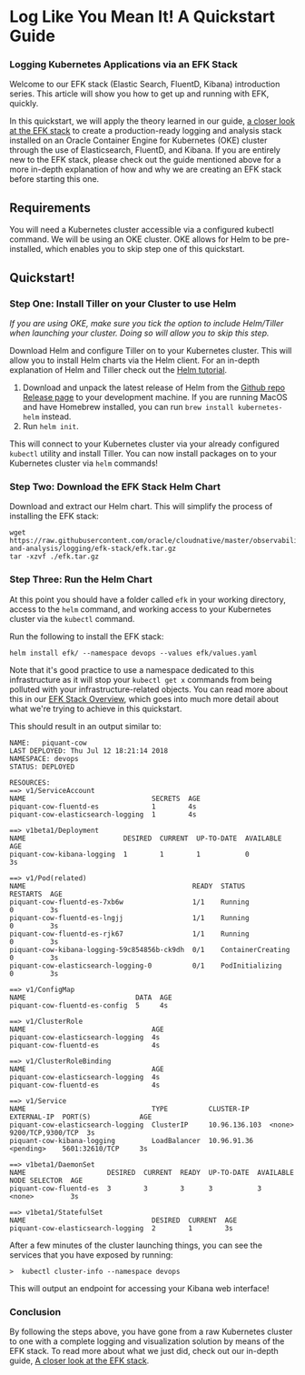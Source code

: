 # Log Like You Mean It! A Quickstart Guide
### Logging Kubernetes Applications via an EFK Stack 


Welcome to our EFK stack (Elastic Search, FluentD, Kibana) introduction series. This article will show you how to get up and running with EFK, quickly.

In this quickstart, we will apply the theory learned in our guide, [a closer look at the EFK stack](logging.md) to create a production-ready logging and analysis stack installed on an Oracle Container Engine for Kubernetes (OKE) cluster through the use of Elasticsearch, FluentD, and Kibana. If you are entirely new to the EFK stack, please check out the guide mentioned above for a more in-depth explanation of how and why we are creating an EFK stack before starting this one.  

## Requirements

You will need a Kubernetes cluster accessible via a configured kubectl command. We will be using an OKE cluster. OKE allows for Helm to be pre-installed, which enables you to skip step one of this quickstart.

## Quickstart!

### Step One: Install Tiller on your Cluster to use Helm

_If you are using OKE, make sure you tick the option to include Helm/Tiller when launching your cluster. Doing so will allow you to skip this step._

Download Helm and configure Tiller on to your Kubernetes cluster. This will allow you to install Helm charts via the Helm client. For an in-depth explanation of Helm and Tiller check out the  [Helm tutorial](https://docs.helm.sh/using_helm/).

1. Download and unpack the latest release of Helm from the [Github repo Release page](https://github.com/kubernetes/helm/releases) to your development machine. If you are running MacOS and have Homebrew installed, you can run `brew install kubernetes-helm` instead.
2. Run `helm init`. 

This will connect to your Kubernetes cluster via your already configured `kubectl` utility and install Tiller. You can now install packages on to your Kubernetes cluster via `helm` commands!

### Step Two: Download the EFK Stack Helm Chart

Download and extract our Helm chart. This will simplify the process of installing the EFK stack:

```
wget https://raw.githubusercontent.com/oracle/cloudnative/master/observability-and-analysis/logging/efk-stack/efk.tar.gz
tar -xzvf ./efk.tar.gz
```

### Step Three: Run the Helm Chart

At this point you should have a folder called `efk` in your working directory, access to the `helm` command, and working access to your Kubernetes cluster via the `kubectl` command. 

Run the following to install the EFK stack:

```
helm install efk/ --namespace devops --values efk/values.yaml
```

Note that it's good practice to use a namespace dedicated to this infrastructure as it will stop your `kubectl get x` commands from being polluted with your infrastructure-related objects. You can read more about this in our [EFK Stack Overview](logging.md), which goes into much more detail about what we're trying to achieve in this quickstart.

This should result in an output similar to:

```
NAME:   piquant-cow
LAST DEPLOYED: Thu Jul 12 18:21:14 2018
NAMESPACE: devops
STATUS: DEPLOYED

RESOURCES:
==> v1/ServiceAccount
NAME                               SECRETS  AGE
piquant-cow-fluentd-es             1        4s
piquant-cow-elasticsearch-logging  1        4s

==> v1beta1/Deployment
NAME                        DESIRED  CURRENT  UP-TO-DATE  AVAILABLE  AGE
piquant-cow-kibana-logging  1        1        1           0          3s

==> v1/Pod(related)
NAME                                         READY  STATUS             RESTARTS  AGE
piquant-cow-fluentd-es-7xb6w                 1/1    Running            0         3s
piquant-cow-fluentd-es-lngjj                 1/1    Running            0         3s
piquant-cow-fluentd-es-rjk67                 1/1    Running            0         3s
piquant-cow-kibana-logging-59c854856b-ck9dh  0/1    ContainerCreating  0         3s
piquant-cow-elasticsearch-logging-0          0/1    PodInitializing    0         3s

==> v1/ConfigMap
NAME                           DATA  AGE
piquant-cow-fluentd-es-config  5     4s

==> v1/ClusterRole
NAME                               AGE
piquant-cow-elasticsearch-logging  4s
piquant-cow-fluentd-es             4s

==> v1/ClusterRoleBinding
NAME                               AGE
piquant-cow-elasticsearch-logging  4s
piquant-cow-fluentd-es             4s

==> v1/Service
NAME                               TYPE          CLUSTER-IP     EXTERNAL-IP  PORT(S)            AGE
piquant-cow-elasticsearch-logging  ClusterIP     10.96.136.103  <none>       9200/TCP,9300/TCP  3s
piquant-cow-kibana-logging         LoadBalancer  10.96.91.36    <pending>    5601:32610/TCP     3s

==> v1beta1/DaemonSet
NAME                    DESIRED  CURRENT  READY  UP-TO-DATE  AVAILABLE  NODE SELECTOR  AGE
piquant-cow-fluentd-es  3        3        3      3           3          <none>         3s

==> v1beta1/StatefulSet
NAME                               DESIRED  CURRENT  AGE
piquant-cow-elasticsearch-logging  2        1        3s
```

After a few minutes of the cluster launching things, you can see the services that you have exposed by running:

```
>  kubectl cluster-info --namespace devops
```

This will output an endpoint for accessing your Kibana web interface! 

### Conclusion

By following the steps above, you have gone from a raw Kubernetes cluster to one with a complete logging and visualization solution by means of the EFK stack. To read more about what we just did, check out our in-depth guide, [A closer look at the EFK stack](logging.md).






